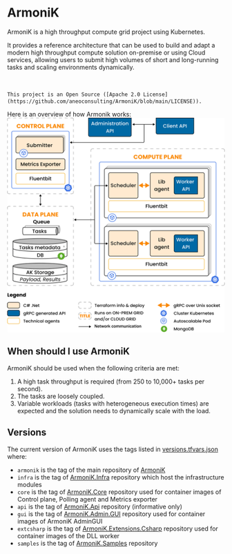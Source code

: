 # ArmoniK

ArmoniK is a high throughput compute grid project using Kubernetes.

It provides a reference architecture that can be used to build and adapt a modern high throughput compute solution on-premise or using Cloud services, allowing users to submit high volumes of short and long-running tasks and scaling environments dynamically.



```{note}


This project is an Open Source ([Apache 2.0 License](https://github.com/aneoconsulting/ArmoniK/blob/main/LICENSE)).

```

Here is an overview of how Armonik works:
![Armonik overview diagram](./architecture-ArmoniK-internals.svg)

## When should I use ArmoniK

ArmoniK should be used when the following criteria are met:

1. A high task throughput is required (from 250 to 10,000+ tasks per second).
2. The tasks are loosely coupled.
3. Variable workloads (tasks with heterogeneous execution times) are expected and the solution needs to dynamically scale with the load.

## Versions

The current version of ArmoniK uses the tags listed in [versions.tfvars.json](https://github.com/aneoconsulting/ArmoniK/blob/main/versions.tfvars.json) where:

- `armonik` is the tag of the main repository of [ArmoniK](https://github.com/aneoconsulting/ArmoniK)
- `infra` is the tag of [ArmoniK.Infra](https://github.com/aneoconsulting/ArmoniK.Infra) repository which host the infrastructure modules
- `core` is the tag of [ArmoniK.Core](https://github.com/aneoconsulting/ArmoniK.Core) repository used for container images of Control plane, Polling agent and Metrics exporter
- `api` is the tag of [ArmoniK.Api](https://github.com/aneoconsulting/ArmoniK.Api) repository (informative only)
- `gui` is the tag of [ArmoniK.Admin.GUI](https://github.com/aneoconsulting/ArmoniK.Admin.GUI) repository used for container images of ArmoniK AdminGUI
- `extcsharp` is the tag of [ArmoniK.Extensions.Csharp](https://github.com/aneoconsulting/ArmoniK.Extensions.Csharp) repository used for container images of the DLL worker
- `samples` is the tag of [ArmoniK.Samples](https://github.com/aneoconsulting/ArmoniK.Samples) repository
